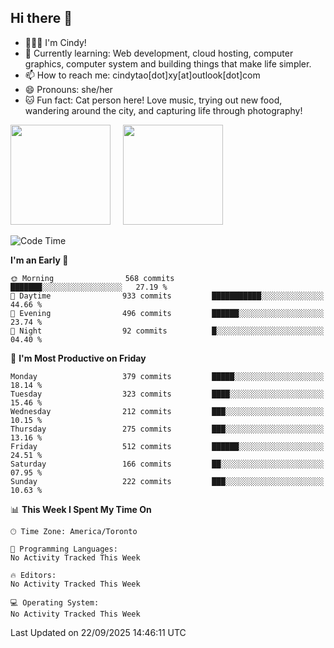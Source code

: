## Hi there 👋

<!--
**xinyue296/xinyue296** is a ✨ _special_ ✨ repository because its `README.md` (this file) appears on your GitHub profile.

Here are some ideas to get you started:

- 🔭 I’m currently working on ...
- 🌱 I’m currently learning ...
- 👯 I’m looking to collaborate on ...
- 🤔 I’m looking for help with ...
- 💬 Ask me about ...
- 📫 How to reach me: ...
- 😄 Pronouns: ...
- ⚡ Fun fact: ...
-->
- 👩🏻‍💻 I'm Cindy!
- 🌱 Currently learning: Web development, cloud hosting, computer graphics, computer system and building things that make life simpler.
- 📫 How to reach me: cindytao[dot]xy[at]outlook[dot]com
- 😄 Pronouns: she/her
- 🐱 Fun fact: Cat person here! Love music, trying out new food, wandering around the city, and capturing life through photography!

<!--Github Status: start-->
<div align="left">
  <img height="160em" src="https://github-readme-stats-topaz-two-25.vercel.app/api?username=xinyue296&theme=react&show_icons=true&count_private=true&include_orgs=true&hide=contribs,issues" />
    &nbsp;&nbsp;&nbsp;
  <img height="160em" src="https://github-readme-stats-cindy-taos-projects.vercel.app/api/top-langs/?username=xinyue296&theme=react&count_private=true&include_orgs=true&layout=compact" />
</div>
<!-- Github Status: end-->

<!--START_SECTION:waka-->
![Code Time](http://img.shields.io/badge/Code%20Time-294%20hrs%2036%20mins-blue)

**I'm an Early 🐤** 

```text
🌞 Morning                568 commits         ███████░░░░░░░░░░░░░░░░░░   27.19 % 
🌆 Daytime                933 commits         ███████████░░░░░░░░░░░░░░   44.66 % 
🌃 Evening                496 commits         ██████░░░░░░░░░░░░░░░░░░░   23.74 % 
🌙 Night                  92 commits          █░░░░░░░░░░░░░░░░░░░░░░░░   04.40 % 
```
📅 **I'm Most Productive on Friday** 

```text
Monday                   379 commits         █████░░░░░░░░░░░░░░░░░░░░   18.14 % 
Tuesday                  323 commits         ████░░░░░░░░░░░░░░░░░░░░░   15.46 % 
Wednesday                212 commits         ███░░░░░░░░░░░░░░░░░░░░░░   10.15 % 
Thursday                 275 commits         ███░░░░░░░░░░░░░░░░░░░░░░   13.16 % 
Friday                   512 commits         ██████░░░░░░░░░░░░░░░░░░░   24.51 % 
Saturday                 166 commits         ██░░░░░░░░░░░░░░░░░░░░░░░   07.95 % 
Sunday                   222 commits         ███░░░░░░░░░░░░░░░░░░░░░░   10.63 % 
```


📊 **This Week I Spent My Time On** 

```text
🕑︎ Time Zone: America/Toronto

💬 Programming Languages: 
No Activity Tracked This Week

🔥 Editors: 
No Activity Tracked This Week

💻 Operating System: 
No Activity Tracked This Week
```


 Last Updated on 22/09/2025 14:46:11 UTC
<!--END_SECTION:waka-->
